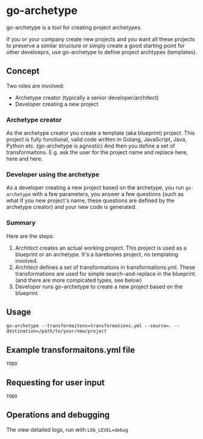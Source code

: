 # go-archetype

go-archetype is a tool for creating project archetypes.

If you or your company create new projects and you want all these projects to preserve a similar structure or simply create a good starting point for other develoeprs, use go-archetype to define project archtypes (templates).

## Concept

Two roles are involved:

* Archetype creator (typically a senior developer/architect)
* Developer creating a new project

### Archetype creator

As the archetype creator you create a template (aka blueprint) project. This project is fully functional, valid code written in Golang, JavaScript, Java, Python etc. (go-archetype is agnostic)
And then you define a set of transformaitons. E.g. ask the user for the project name and replace here, here and here.

### Developer using the archetype

As a developer creating a new project based on the archetype, you run `go-archetype` with a few parameters, you answer a few questions (such as what if you new project's name, these questions are defined by the archetype creator) and your new code is generated.

### Summary

Here are the steps:

1. Architect creates an actual working project. This project is used as a blueprint or an archetype. It's a barebones project, no templating involved.
1. Architect defines a set of transformations in transformations.yml. These transformations are used for simple search-and-replace in the blueprint. (and there are more compicated types, see below)
1. Developer runs go-archetype to create a new project based on the blueprint.

## Usage

    go-archetype --transformaitons=transformations.yml --source=. --destination=/path/to/your/new/project

## Example transformaitons.yml file

    TODO

## Requesting for user input

    TODO

## Operations and debugging

The view detailed logs, run with `LOG_LEVEL=debug`
